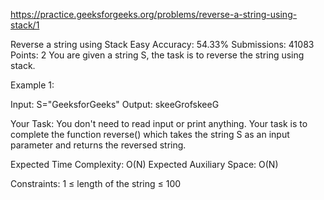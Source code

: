 
https://practice.geeksforgeeks.org/problems/reverse-a-string-using-stack/1

Reverse a string using Stack 
Easy Accuracy: 54.33% Submissions: 41083 Points: 2
You are given a string S, the task is to reverse the string using stack.

 

Example 1:


Input: S="GeeksforGeeks"
Output: skeeGrofskeeG
 

Your Task:
You don't need to read input or print anything. Your task is to complete the function reverse() which takes the string S as an input parameter and returns the reversed string.

 

Expected Time Complexity: O(N)
Expected Auxiliary Space: O(N)

 

Constraints:
1 ≤ length of the string ≤ 100